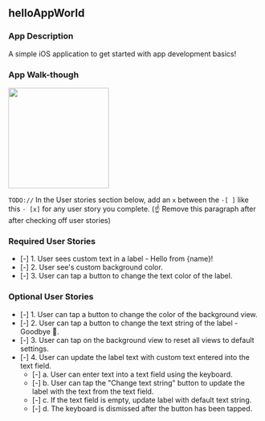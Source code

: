 ## helloAppWorld

### App Description
A simple iOS application to get started with app development basics!

### App Walk-though
<img src="https://i.imgur.com/ojXV818.gif" width=200><br>

`TODO://` In the User stories section below, add an `x` between the `-[ ]` like this `- [x]` for any user story you complete. (☝️ Remove this paragraph after after checking off user stories)

### Required User Stories
- [-] 1. User sees custom text in a label - Hello from {name}!
- [-] 2. User see's custom background color.
- [-] 3. User can tap a button to change the text color of the label.

### Optional User Stories
- [-] 1. User can tap a button to change the color of the background view.
- [-] 2. User can tap a button to change the text string of the label - Goodbye 👋.
- [-] 3. User can tap on the background view to reset all views to default settings.
- [-] 4. User can update the label text with custom text entered into the text field.
   - [-] a. User can enter text into a text field using the keyboard.
   - [-] b. User can tap the "Change text string" button to update the label with the text from the text field.
   - [-] c. If the text field is empty, update label with default text string.
   - [-] d. The keyboard is dismissed after the button has been tapped.
